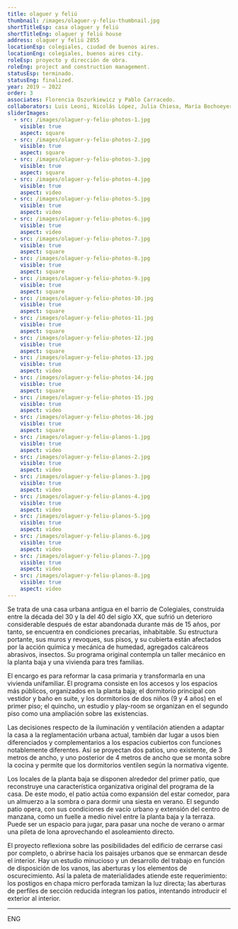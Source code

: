 ```yaml
---
title: olaguer y feliú
thumbnail: /images/olaguer-y-feliu-thumbnail.jpg
shortTitleEsp: casa olaguer y feliú
shortTitleEng: olaguer y feliú house
address: olaguer y feliú 2855
locationEsp: colegiales, ciudad de buenos aires.
locationEng: colegiales, buenos aires city.
roleEsp: proyecto y dirección de obra.
roleEng: project and construction management.
statusEsp: terminado.
statusEng: finalized.
year: 2019 – 2022
order: 3
associates: Florencia Oszurkiewicz y Pablo Carracedo.
collaborators: Luis Leoni, Nicolás López, Julia Chiesa, María Bochoeyer.
sliderImages:
  - src: /images/olaguer-y-feliu-photos-1.jpg
    visible: true
    aspect: square
  - src: /images/olaguer-y-feliu-photos-2.jpg
    visible: true
    aspect: square
  - src: /images/olaguer-y-feliu-photos-3.jpg
    visible: true
    aspect: square
  - src: /images/olaguer-y-feliu-photos-4.jpg
    visible: true
    aspect: video
  - src: /images/olaguer-y-feliu-photos-5.jpg
    visible: true
    aspect: video
  - src: /images/olaguer-y-feliu-photos-6.jpg
    visible: true
    aspect: video
  - src: /images/olaguer-y-feliu-photos-7.jpg
    visible: true
    aspect: square
  - src: /images/olaguer-y-feliu-photos-8.jpg
    visible: true
    aspect: square
  - src: /images/olaguer-y-feliu-photos-9.jpg
    visible: true
    aspect: square
  - src: /images/olaguer-y-feliu-photos-10.jpg
    visible: true
    aspect: square
  - src: /images/olaguer-y-feliu-photos-11.jpg
    visible: true
    aspect: square
  - src: /images/olaguer-y-feliu-photos-12.jpg
    visible: true
    aspect: square
  - src: /images/olaguer-y-feliu-photos-13.jpg
    visible: true
    aspect: video
  - src: /images/olaguer-y-feliu-photos-14.jpg
    visible: true
    aspect: square
  - src: /images/olaguer-y-feliu-photos-15.jpg
    visible: true
    aspect: video
  - src: /images/olaguer-y-feliu-photos-16.jpg
    visible: true
    aspect: square
  - src: /images/olaguer-y-feliu-planos-1.jpg
    visible: true
    aspect: video
  - src: /images/olaguer-y-feliu-planos-2.jpg
    visible: true
    aspect: video
  - src: /images/olaguer-y-feliu-planos-3.jpg
    visible: true
    aspect: video
  - src: /images/olaguer-y-feliu-planos-4.jpg
    visible: true
    aspect: video
  - src: /images/olaguer-y-feliu-planos-5.jpg
    visible: true
    aspect: video
  - src: /images/olaguer-y-feliu-planos-6.jpg
    visible: true
    aspect: video
  - src: /images/olaguer-y-feliu-planos-7.jpg
    visible: true
    aspect: video
  - src: /images/olaguer-y-feliu-planos-8.jpg
    visible: true
    aspect: video
---
```


Se trata de una casa urbana antigua en el barrio de Colegiales, construida entre la década del 30 y la del 40 del siglo XX, que sufrió un deterioro considerable después de estar abandonada durante más de 15 años, por tanto, se encuentra en condiciones precarias, inhabitable. Su estructura portante, sus muros y revoques, sus pisos, y su cubierta están afectados por la acción química y mecánica de humedad, agregados calcáreos abrasivos, insectos. Su programa original contempla un taller mecánico en la planta baja y una vivienda para tres familias.  

El encargo es para reformar la casa primaria y transformarla en una vivienda unifamiliar. El programa consiste en los accesos y los espacios más públicos, organizados en la planta baja; el dormitorio principal con vestidor y baño en suite, y los dormitorios de dos niños (9 y 4 años) en el primer piso; el quincho, un estudio y play-room se organizan en el segundo piso como una ampliación sobre las existencias.

Las decisiones respecto de la iluminación y ventilación atienden a adaptar la casa a la reglamentación urbana actual, también dar lugar a usos bien diferenciados y complementarios a los espacios cubiertos con funciones notablemente diferentes. Así se proyectan dos patios, uno existente, de 3 metros de ancho, y uno posterior de 4 metros de ancho que se monta sobre la cocina y permite que los dormitorios ventilen según la normativa vigente.

Los locales de la planta baja se disponen alrededor del primer patio, que reconstruye una característica organizativa original del programa de la casa. De este modo, el patio actúa como expansión del estar comedor, para un almuerzo a la sombra o para dormir una siesta en verano. El segundo patio opera, con sus condiciones de vacío urbano y extensión del centro de manzana, como un fuelle a medio nivel entre la planta baja y la terraza. Puede ser un espacio para jugar, para pasar una noche de verano o armar una pileta de lona aprovechando el asoleamiento directo.

El proyecto reflexiona sobre las posibilidades del edificio de cerrarse casi por completo, o abrirse hacia los paisajes urbanos que se enmarcan desde el interior. Hay un estudio minucioso y un desarrollo del trabajo en función de disposición de los vanos, las aberturas y los elementos de oscurecimiento. Así la paleta de materialidades atiende este requerimiento: los postigos en chapa micro perforada tamizan la luz directa; las aberturas  de perfiles de sección reducida integran los patios, intentando introducir el exterior al interior.

----

ENG
